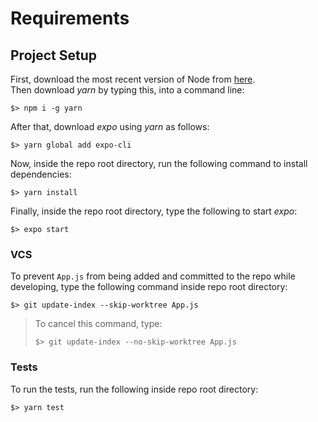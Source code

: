 # Requirements
## Project Setup
First, download the most recent version of Node from [here](https://nodejs.org/en/download/).  
Then download _yarn_ by typing this, into a command line:
```shell
$> npm i -g yarn
```
After that, download _expo_ using _yarn_ as follows:
```shell
$> yarn global add expo-cli
```
Now, inside the repo root directory, run the following command to install dependencies:
```shell
$> yarn install
```
Finally, inside the repo root directory, type the following to start _expo_:
```shell
$> expo start
``` 
### VCS
To prevent `App.js` from being added and committed to the repo while developing, type the following command inside repo root directory:
```shell
$> git update-index --skip-worktree App.js
```
> To cancel this command, type: 
> ```shell
> $> git update-index --no-skip-worktree App.js
> ```
### Tests
To run the tests, run the following inside repo root directory:
```shell
$> yarn test
```

